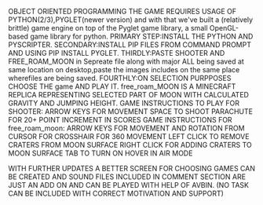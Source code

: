 OBJECT ORIENTED PROGRAMMING
THE GAME REQUIRES USAGE OF PYTHON(2/3),PYGLET(newer version) and with that  we've built a (relatively brittle) game engine on top of the Pyglet game library, a small OpenGL-based game library for python.
PRIMARY STEP:INSTALL THE PYTHON AND PYSCRIPTER.
SECONDARY:INSTALL PIP FILES FROM COMMAND PROMPT AND USING PIP INSTALL PYGLET.
THIRDLY:PASTE SHOOTER AND FREE_ROAM_MOON in Sepreate file along with major ALL being saved at same location on desktop,paste the images includes on the same place wherefiles are being saved.
FOURTHLY:ON SELECTION PURPPOSES CHOOSE THE game AND PLAY IT.
free_roam_MOON IS A MINECRAFT REPLICA REPRESENTING SELECTED PART OF MOON WITH CALCULATED GRAVITY AND JUMPING HEIGHT.
GAME INSTRUCTIONS TO PLAY FOR SHOOTER:
ARROW KEYS FOR MOVEMENT
SPACE TO SHOOT
PARACHUTE FOR 20+ POINT INCREMENT IN SCORES
GAME INSTRUCTIONS FOR free_roam_moon:
ARROW KEYS FOR MOVEMENT AND ROTATION FROM CURSOR FOR CROSSHAIR FOR 360 MOVEMENT
LEFT CLICK TO REMOVE CRATERS FROM MOON SURFACE RIGHT CLICK FOR ADDING CRATERS TO MOON SURFACE
TAB TO TURN ON HOVER IN AIR MODE

WITH FURTHER UPDATES A BETTER SCREEN FOR CHOOSING GAMES CAN BE CREATED  AND SOUND FILES INCLUDED IN COMMENT SECTION ARE JUST AN ADD ON AND CAN BE PLAYED WITH HELP OF AVBIN.
(NO TASK CAN BE INCLUDED WITH CORRECT MOTIVATION AND SUPPORT)
